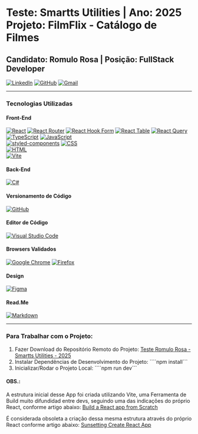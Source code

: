 # Teste: Smartts Utilities | Ano: 2025<br>Projeto: FilmFlix - Catálogo de Filmes
## Candidato: Romulo Rosa | Posição: FullStack Developer
[![LinkedIn](https://custom-icon-badges.demolab.com/badge/LinkedIn-0A66C2?logo=linkedin-white&logoColor=fff)](http://linkedin.com/in/romulorosafullstack/)
[![GitHub](https://img.shields.io/badge/GitHub-%23121011.svg?logo=github&logoColor=white)](https://github.com/romulorosafullstack)
[![Gmail](https://img.shields.io/badge/Gmail-D14836?logo=gmail&logoColor=white)]([#](mailto:romulorosafullstack@gmail.com))

---

### Tecnologias Utilizadas

#### Front-End
[![React](https://img.shields.io/badge/React-%2320232a.svg?logo=react&logoColor=%2361DAFB)](#)
[![React Router](https://img.shields.io/badge/React_Router-CA4245?logo=react-router&logoColor=white)](#)
[![React Hook Form](https://img.shields.io/badge/React%20Hook%20Form-EC5990?logo=reacthookform&logoColor=fff)](#)
[![React Table](https://img.shields.io/badge/React%20Table-FF4154?logo=reacttable&logoColor=fff)](#)
[![React Query](https://img.shields.io/badge/React%20Query-FF4154?logo=reactquery&logoColor=fff)](#)<br>
[![TypeScript](https://img.shields.io/badge/TypeScript-3178C6?logo=typescript&logoColor=fff)](#)
[![JavaScript](https://img.shields.io/badge/JavaScript-F7DF1E?logo=javascript&logoColor=000)](#)<br>
[![styled-components](https://img.shields.io/badge/styled--components-DB7093?logo=styledcomponents&logoColor=fff)](#)
[![CSS](https://img.shields.io/badge/CSS-639?logo=css&logoColor=fff)](#)<br>
[![HTML](https://img.shields.io/badge/HTML-%23E34F26.svg?logo=html5&logoColor=white)](#)<br>
[![Vite](https://img.shields.io/badge/Vite-646CFF?logo=vite&logoColor=fff)](#)

#### Back-End
[![C#](https://custom-icon-badges.demolab.com/badge/C%23-%23239120.svg?logo=cshrp&logoColor=white)](#)

#### Versionamento de Código
[![GitHub](https://img.shields.io/badge/GitHub-%23121011.svg?logo=github&logoColor=white)](#)

#### Editor de Código
[![Visual Studio Code](https://custom-icon-badges.demolab.com/badge/Visual%20Studio%20Code-0078d7.svg?logo=vsc&logoColor=white)](#)

#### Browsers Validados
[![Google Chrome](https://img.shields.io/badge/Google%20Chrome-4285F4?logo=GoogleChrome&logoColor=white)](#)
[![Firefox](https://img.shields.io/badge/Firefox-FF7139?logo=Firefox&logoColor=white)](#)

#### Design
[![Figma](https://img.shields.io/badge/Figma-F24E1E?logo=figma&logoColor=white)](#)

#### Read.Me
[![Markdown](https://img.shields.io/badge/Markdown-%23000000.svg?logo=markdown&logoColor=white)](#)

---

### Para Trabalhar com o Projeto:
1. Fazer Download do Repositório Remoto do Projeto: [Teste Romulo Rosa - Smartts Utilities - 2025](https://github.com/romulorosafullstack/2025-smartts-utilities-rosaflix)
2. Instalar Dependências de Desenvolvimento do Projeto: ````npm install```
3. Inicializar/Rodar o Projeto Local: ````npm run dev```

#### OBS.:
A estrutura inicial desse App foi criada utilizando Vite, uma Ferramenta de Build muito difundidad entre devs, seguindo uma das indicações do próprio React, conforme artigo abaixo:
[Build a React app from Scratch](https://react.dev/learn/build-a-react-app-from-scratch#vite)

É considerada obsoleta a criação dessa mesma estrutura através do próprio React conforme artigo abaixo:
[Sunsetting Create React App](https://react.dev/blog/2025/02/14/sunsetting-create-react-app)
